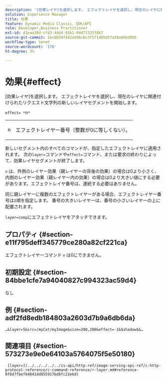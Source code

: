 ```yaml
---
description: '[効果レイヤ]を選択します。 エフェクトレイヤを選択し、現在のレイヤに関連付けられたリクエスト文字列の新しいレイヤセグメントを開始します。'
solution: Experience Manager
title: 効果
feature: Dynamic Media Classic、SDK/API
role: Developer,Business Practitioner
exl-id: d1eaa38d-cfd3-44d4-92b1-04d72333f867
source-git-commit: 1ec8b59f442eb96c6c3f5f1405d57a38a86bd056
workflow-type: tm+mt
source-wordcount: '176'
ht-degree: 3%

---
```


# 効果{#effect}

[効果レイヤ]を選択します。 エフェクトレイヤを選択し、現在のレイヤに関連付けられたリクエスト文字列の新しいレイヤセグメントを開始します。

`effect= *`n`*`

<table id="simpletable_C48DABF486604D2B9F3CBC1CD01AC76D"> 
 <tr class="strow"> 
  <td class="stentry"> <p><span class="codeph"> <span class="varname"> n</span></span> </p> </td> 
  <td class="stentry"> <p>エフェクトレイヤー番号（整数が0に等しくない）。 </p></td> 
 </tr> 
</table>

新しいセグメント内のすべてのコマンドが、指定したエフェクトレイヤに適用されます。 次の`layer=`コマンドや`effect=`コマンド、または要求の終わりによって、効果レイヤセグメントが終了します。

*`n`* は、外側のレイヤー効果（親レイヤーの背後の効果）の場合は0より小さく、内側のレイヤー効果（親レイヤー内の効果）の場合は0より大きい値にする必要があります。エフェクトレイヤ番号は、連続する必要はありません。

同じ親レイヤーに複数のエフェクトレイヤーがある場合、エフェクトレイヤー番号はz順を指定します。 番号の大きいレイヤーは、番号の小さいレイヤーの上に配置されます。

`layer=comp`にエフェクトレイヤをアタッチできます。

## プロパティ {#section-e11f795deff345779ce280a82cf221ca}

エフェクトレイヤーコマンド *`n`* は0にできません。

## 初期設定 {#section-84bbe1cfe7a94040827c994323ac59d4}

なし

## 例 {#section-adf2fd8edb184803a2603d7b9a6db6da}

`…&layer=5&src=/myCat/myImage&size=200,200&effect=-1&$shadow$&…`

## 関連項目 {#section-573273e9e0e64103a5764075f5e50180}

` [layer=](../../../../../is-api/http-ref/image-serving-api-ref/c-http-protocol-reference/c-command-reference/r-layer.md#reference-0f8d7fbef64841dd855917bd8fc22e6d)`
